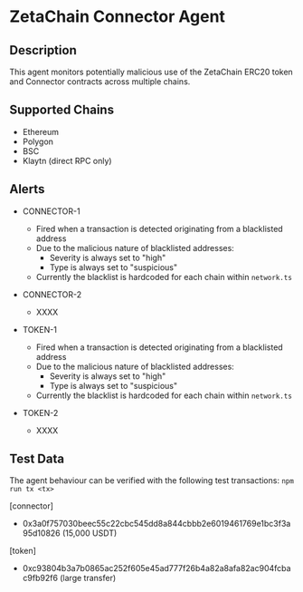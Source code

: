 # ZetaChain Connector Agent

## Description

This agent monitors potentially malicious use of the ZetaChain ERC20 token and Connector contracts across multiple chains.

## Supported Chains

- Ethereum
- Polygon
- BSC
- Klaytn (direct RPC only)

## Alerts

- CONNECTOR-1

  - Fired when a transaction is detected originating from a blacklisted address
  - Due to the malicious nature of blacklisted addresses:
    - Severity is always set to "high"
    - Type is always set to "suspicious"
  - Currently the blacklist is hardcoded for each chain within `network.ts`

- CONNECTOR-2

  - XXXX

- TOKEN-1

  - Fired when a transaction is detected originating from a blacklisted address
  - Due to the malicious nature of blacklisted addresses:
    - Severity is always set to "high"
    - Type is always set to "suspicious"
  - Currently the blacklist is hardcoded for each chain within `network.ts`

- TOKEN-2
  - XXXX

## Test Data

The agent behaviour can be verified with the following test transactions:
`npm run tx <tx>`

[connector]

- 0x3a0f757030beec55c22cbc545dd8a844cbbb2e6019461769e1bc3f3a95d10826 (15,000 USDT)

[token]

- 0xc93804b3a7b0865ac252f605e45ad777f26b4a82a8afa82ac904fcbac9fb92f6 (large transfer)
